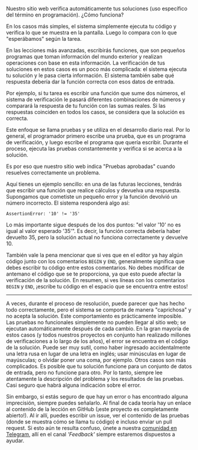 
Nuestro sitio web verifica automáticamente tus soluciones (uso específico del término en programación). ¿Cómo funciona?

En los casos más simples, el sistema simplemente ejecuta tu código y verifica lo que se muestra en la pantalla. Luego lo compara con lo que "esperábamos" según la tarea.

En las lecciones más avanzadas, escribirás funciones, que son pequeños programas que toman información del mundo exterior y realizan operaciones con base en esta información. La verificación de tus soluciones en estos casos es un poco más complicada: el sistema ejecuta tu solución y le pasa cierta información. El sistema también sabe qué respuesta debería dar la función correcta con esos datos de entrada.

Por ejemplo, si tu tarea es escribir una función que sume dos números, el sistema de verificación le pasará diferentes combinaciones de números y comparará la respuesta de tu función con las sumas reales. Si las respuestas coinciden en todos los casos, se considera que la solución es correcta.

Este enfoque se llama pruebas y se utiliza en el desarrollo diario real. Por lo general, el programador primero escribe una prueba, que es un programa de verificación, y luego escribe el programa que quería escribir. Durante el proceso, ejecuta las pruebas constantemente y verifica si se acerca a la solución.

Es por eso que nuestro sitio web indica "Pruebas aprobadas" cuando resuelves correctamente un problema.

Aquí tienes un ejemplo sencillo: en una de las futuras lecciones, tendrás que escribir una función que realice cálculos y devuelva una respuesta. Supongamos que cometiste un pequeño error y la función devolvió un número incorrecto. El sistema responderá algo así:

```text
AssertionError: '10' != '35'
```

Lo más importante sigue después de los dos puntos: "el valor '10' no es igual al valor esperado '35'". Es decir, la función correcta debería haber devuelto 35, pero la solución actual no funciona correctamente y devuelve 10.

También vale la pena mencionar que si ves que en el editor ya hay algún código junto con los comentarios `BEGIN` y `END`, generalmente significa que debes escribir tu código entre estos comentarios. No debes modificar de antemano el código que se te proporciona, ya que esto puede afectar la verificación de la solución. En resumen, si ves líneas con los comentarios `BEGIN` y `END`, ¡escribe tu código en el espacio que se encuentra entre estos!

---

A veces, durante el proceso de resolución, puede parecer que has hecho todo correctamente, pero el sistema se comporta de manera "caprichosa" y no acepta la solución. Este comportamiento es prácticamente imposible. Las pruebas no funcionales simplemente no pueden llegar al sitio web; se ejecutan automáticamente después de cada cambio. En la gran mayoría de estos casos (y todos nuestros proyectos en conjunto han realizado millones de verificaciones a lo largo de los años), el error se encuentra en el código de la solución. Puede ser muy sutil, como haber ingresado accidentalmente una letra rusa en lugar de una letra en inglés; usar minúsculas en lugar de mayúsculas; o olvidar poner una coma, por ejemplo. Otros casos son más complicados. Es posible que tu solución funcione para un conjunto de datos de entrada, pero no funcione para otro. Por lo tanto, siempre lee atentamente la descripción del problema y los resultados de las pruebas. Casi seguro que habrá alguna indicación sobre el error.

Sin embargo, si estás seguro de que hay un error o has encontrado alguna imprecisión, siempre puedes señalarlo. Al final de cada teoría hay un enlace al contenido de la lección en GitHub (¡este proyecto es completamente abierto!). Al ir allí, puedes escribir un issue, ver el contenido de las pruebas (donde se muestra cómo se llama tu código) e incluso enviar un pull request. Si esto aún te resulta confuso, únete a nuestra [comunidad en Telegram](https://t.me/hexletcommunity/3), allí en el canal *'Feedback'* siempre estaremos dispuestos a ayudar.
